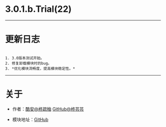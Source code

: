 
# 3.0.1.b.Trial(22)

---

# 更新日志

```

1. 3.0版本测试开始。
2. 修复卸载模块时的bug。
3. *优化模块流畅度，提高模块稳定性。*

```

---

# 关于

- 作者：[酷安@柊疏柚](http://www.coolapk.com/u/11696005) [GitHub@柊芸芸](https://github.com/HiiragiYunyun)

- 模块地址：[GitHub](https://github.com/HiiragiYunyun/Dex2oatRUN)

